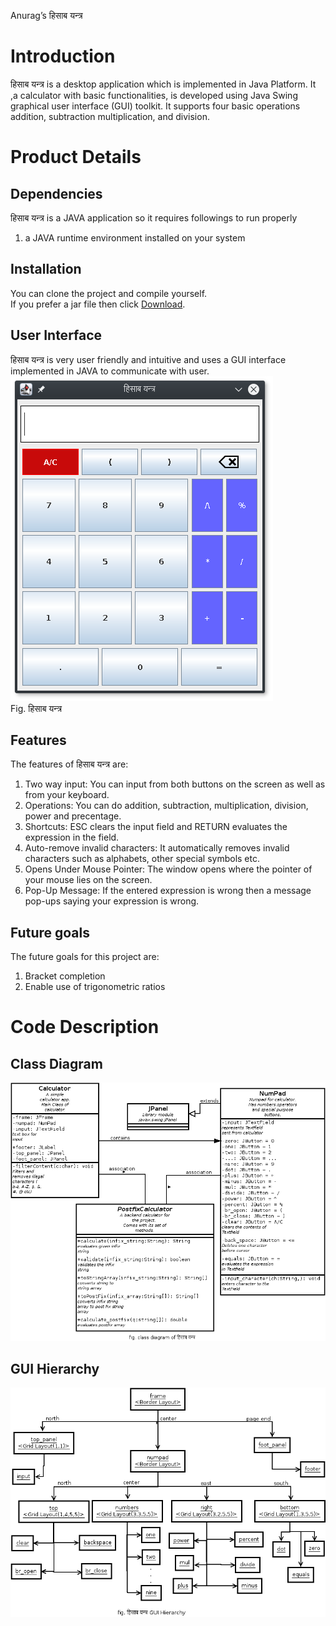 Anurag’s
हिसाब यन्त्र


# Introduction 

हिसाब यन्त्र is a desktop application which is implemented in Java Platform. It ,a calculator with basic functionalities, is developed using Java Swing graphical user interface (GUI) toolkit. It supports four basic operations addition, subtraction multiplication, and division.  


# Product Details
## Dependencies
हिसाब यन्त्र is a JAVA application so it requires followings to run properly
1.  a JAVA runtime environment installed on your system 

## Installation
  You can clone the project and compile yourself.<br/>
  If you prefer a jar file then click <a href="https://github.com/anurag1234565/Calculator/raw/master/hisab_yantra.jar">Download</a>.

## User Interface
हिसाब यन्त्र is very user friendly and intuitive and uses a GUI interface implemented in JAVA to communicate with user.<br/>
  <img src="firsr_look.png"/><br/>
Fig. हिसाब यन्त्र

## Features
The features of  हिसाब यन्त्र are:
1. Two way input:
      You can input from both buttons on the screen as well as from your keyboard.
2. Operations: 
      You can do addition, subtraction, multiplication, division, power and precentage.
3. Shortcuts:
      ESC clears the input field and RETURN evaluates the expression in the field.
4. Auto-remove invalid characters:
      It automatically removes invalid characters such as alphabets, other special symbols etc.  
4. Opens Under Mouse Pointer:
      The window opens where the pointer of your mouse lies on the screen.
6. Pop-Up Message:
      If the entered expression is wrong then a message pop-ups saying your expression is wrong. 

## Future goals
The future goals for this project are:
1. Bracket completion
2. Enable use of trigonometric ratios


# Code Description

## Class Diagram
 <img src="calculator_classdiagram.png"/>

## GUI Hierarchy
 <img src="hisab_yantra_gui.png"/>
